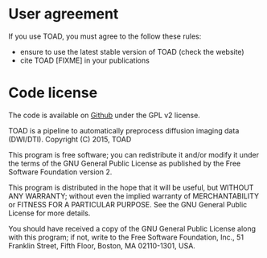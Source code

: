 # User agreement

If you use TOAD, you must agree to the follow these rules:

- ensure to use the latest stable version of TOAD (check the website)
- cite TOAD [FIXME] in your publications


# Code license

The code is available on [Github](https://github.com/UNFmontreal/toad) under the GPL v2 license.

TOAD is a pipeline to automatically preprocess diffusion imaging data (DWI/DTI).
Copyright (C) 2015, TOAD

This program is free software; you can redistribute it and/or
modify it under the terms of the GNU General Public License
as published by the Free Software Foundation version 2.

This program is distributed in the hope that it will be useful,
but WITHOUT ANY WARRANTY; without even the implied warranty of
MERCHANTABILITY or FITNESS FOR A PARTICULAR PURPOSE.  See the
GNU General Public License for more details.

You should have received a copy of the GNU General Public License
along with this program; if not, write to the Free Software
Foundation, Inc., 51 Franklin Street, Fifth Floor, Boston, MA  02110-1301, USA.
